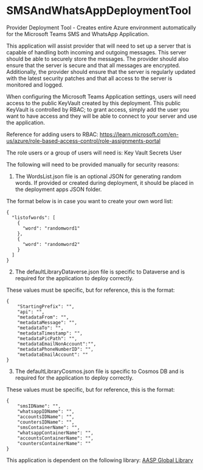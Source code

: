 # SMSAndWhatsAppDeploymentTool
Provider Deployment Tool - Creates entire Azure environment automatically for the Microsoft Teams SMS and WhatsApp Application.

This application will assist provider that will need to set up a server that is capable of handling both incoming and outgoing messages. This server should be able to securely store the messages. The provider should also ensure that the server is secure and that all messages are encrypted. Additionally, the provider should ensure that the server is regularly updated with the latest security patches and that all access to the server is monitored and logged.

When configuring the Microsoft Teams Application settings, users will need access to the public KeyVault created by this deployment. This public KeyVault is controlled by RBAC; to grant access, simply add the user you want to have access and they will be able to connect to your server and use the application.

Reference for adding users to RBAC: https://learn.microsoft.com/en-us/azure/role-based-access-control/role-assignments-portal

The role users or a group of users will need is: Key Vault Secrets User

The following will need to be provided manually for security reasons:

1. The WordsList.json file is an optional JSON for generating random words. If provided or created during deployment, it should be placed in the deployment apps JSON folder.

The format below is in case you want to create your own word list:
```
{
  "listofwords": [
    {
      "word": "randomword1"
    },
    {
      "word": "randomword2"
    }
  ]
}
```
2. The defaultLibraryDataverse.json file is specific to Dataverse and is required for the application to deploy correctly.

These values must be specific, but for reference, this is the format:
```
{
    "StartingPrefix": "",
    "api": "",
    "metadataFrom": "",
    "metadataMessage": "",
    "metadataTo": "",
    "metadataTimestamp": "",
    "metadataPicPath": "",
    "metadataEmailNonAccount":"",
    "metadataPhoneNumberID": "",
    "metadataEmailAccount": ""
}
```
3. The defaultLibraryCosmos.json file is specific to Cosmos DB and is required for the application to deploy correctly.

These values must be specific, but for reference, this is the format:
```
{
    "smsIDName": "",
    "whatsappIDName": "",
    "accountsIDName": "",
    "countersIDName": "",
    "smsContainerName": "",
    "whatsappContainerName": "",
    "accountsContainerName": "",
    "countersContainerName": ""
}
```

This application is dependent on the following library: [AASP Global Library](https://github.com/AASPWayne/AASPGlobalLibrary)
